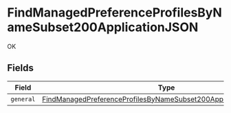 # FindManagedPreferenceProfilesByNameSubset200ApplicationJSON

OK


## Fields

| Field                                                                                                                                                               | Type                                                                                                                                                                | Required                                                                                                                                                            | Description                                                                                                                                                         |
| ------------------------------------------------------------------------------------------------------------------------------------------------------------------- | ------------------------------------------------------------------------------------------------------------------------------------------------------------------- | ------------------------------------------------------------------------------------------------------------------------------------------------------------------- | ------------------------------------------------------------------------------------------------------------------------------------------------------------------- |
| `general`                                                                                                                                                           | [FindManagedPreferenceProfilesByNameSubset200ApplicationJSONGeneral](../../models/operations/findmanagedpreferenceprofilesbynamesubset200applicationjsongeneral.md) | :heavy_minus_sign:                                                                                                                                                  | N/A                                                                                                                                                                 |
